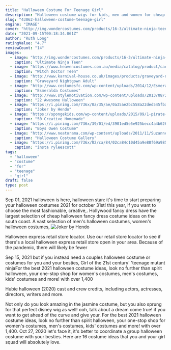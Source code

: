 ```yaml
---
title: "Halloween Costume For Teenage Girl"
description: "Halloween costume wigs for kids, men and women for cheap in unique styles & colors. When you need a wig to complete your costume, oriental trading has wigs for sale! in fact, you'll find a full"
slug: "43062-halloween-costume-teenage-girl"
engine: "IMAGE"
cover: "http://img.wondercostumes.com/products/16-3/ultimate-ninja-teen-costume.jpg"
date: "2021-09-15T00:18:34.061Z"
author: "Ruth Long"
ratingValue: "4.7"
reviewCount: "14"
images:
  - image: "http://img.wondercostumes.com/products/16-3/ultimate-ninja-teen-costume.jpg"
    caption: "Ultimate Ninja Teen"
  - image: "https://www.heavencostumes.com.au/media/catalog/product/cache/3ca7c4de79fd9294a778cbfdebc9dde4/c/c/cc--04096-voodoo-charm-girls-black-ancient-witch-doctor-kids-fancy-dress-costume-front-view-close-1500_1.jpg"
    caption: "Witch Doctor Teen"
  - image: "http://www.karnival-house.co.uk/images/products/graveyard-nightgown-costume--ladies-halloween-costumes21439.jpg"
    caption: "Graveyard Nightgown Adult"
  - image: "http://www.costumesfc.com/wp-content/uploads/2014/12/Esmeralda-Adult-Costume.jpg"
    caption: "Esmeralda Costumes"
  - image: "http://www.stylemotivation.com/wp-content/uploads/2013/08/22-Awesome-Halloween-Costume-Ideas-for-Kids-8.jpg"
    caption: "22 Awesome Halloween"
  - image: "https://i.pinimg.com/736x/0a/35/ae/0a35ae2bc558a22ded545fba4be86545.jpg"
    caption: "Joker by Hendo"
  - image: "https://spongekids.com/wp-content/uploads/2015/09/1-pirate-girl-costume.jpg"
    caption: "50 Creative Homemade"
  - image: "https://i.pinimg.com/736x/39/01/ed/3901ed5e5e925becc4a4b6260e35c5ae--jurassic-world-peyton.jpg"
    caption: "Boys Owen Costume"
  - image: "http://www.neatorama.com/wp-content/uploads/2011/11/Suzanne-nyan-cat-girl-500x666.jpg"
    caption: "Halloween Costume Gallery"
  - image: "https://i.pinimg.com/736x/02/ca/84/02ca84c10d45a9e88f69a985449748c6.jpg"
    caption: "insta ryleescott"
tags:
  - "halloween"
  - "costume"
  - "for"
  - "teenage"
  - "girl"
draft: false
type: post
---
```


Sep 01, 2021 halloween is here, halloween stan: it's time to start preparing your halloween costumes 2021 for october 31st! this year, if you want to choose the most fashionable, creative,. Hollywood fancy dress have the largest selection of cheap halloween fancy dress costume ideas on the south coast. A vast selection of men's halloween costumes, women's halloween costumes,
![Joker by Hendo](https://i.pinimg.com/736x/0a/35/ae/0a35ae2bc558a22ded545fba4be86545.jpg "Joker by Hendo")

Halloween express retail store locator. Use our retail store locator to see if there&#39;s a local halloween express retail store open in your area. Because of the pandemic, there will likely be fewer
<!--inArticleAds-->

<!--galleryOne-->

Sep 15, 2021 but if you instead need a couples halloween costume or costumes for you and your besties,  Girl of the 21st century' 'teenage mutant ninjaFor the best 2021 halloween costume ideas, look no further than spirit halloween, your one-stop shop for women's costumes, men's costumes, kids' costumes and more! with over 1,400
<!--inArticleAds-->

<!--galleryTwo-->

Hubie halloween (2020) cast and crew credits, including actors, actresses, directors, writers and more.
<!--galleryThree-->

Not only do you look amazing in the jasmine costume, but you also sprung for that perfect disney wig as well! ooh, talk about a dream come true! if you want to get ahead of the curve and give your. For the best 2021 halloween costume ideas, look no further than spirit halloween, your one-stop shop for women's costumes, men's costumes, kids' costumes and more! with over 1,400. Oct 27, 2020 let's face it, it's better to coordinate a group halloween costume with your besties. Here are 16 costume ideas that you and your girl squad will absolutely love.
